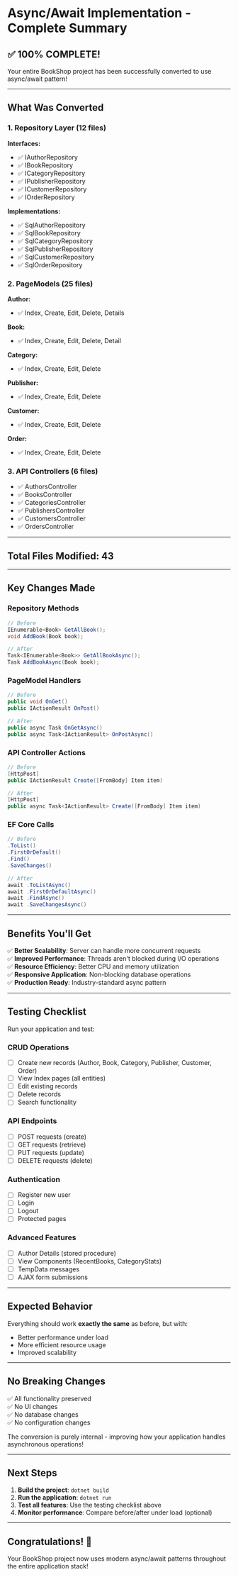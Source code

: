 # Async/Await Implementation - Complete Summary

## ✅ 100% COMPLETE!

Your entire BookShop project has been successfully converted to use async/await pattern!

---

## What Was Converted

### 1. Repository Layer (12 files)
**Interfaces:**
- ✅ IAuthorRepository
- ✅ IBookRepository
- ✅ ICategoryRepository
- ✅ IPublisherRepository
- ✅ ICustomerRepository
- ✅ IOrderRepository

**Implementations:**
- ✅ SqlAuthorRepository
- ✅ SqlBookRepository
- ✅ SqlCategoryRepository
- ✅ SqlPublisherRepository
- ✅ SqlCustomerRepository
- ✅ SqlOrderRepository

### 2. PageModels (25 files)
**Author:**
- ✅ Index, Create, Edit, Delete, Details

**Book:**
- ✅ Index, Create, Edit, Delete, Detail

**Category:**
- ✅ Index, Create, Edit, Delete

**Publisher:**
- ✅ Index, Create, Edit, Delete

**Customer:**
- ✅ Index, Create, Edit, Delete

**Order:**
- ✅ Index, Create, Edit, Delete

### 3. API Controllers (6 files)
- ✅ AuthorsController
- ✅ BooksController
- ✅ CategoriesController
- ✅ PublishersController
- ✅ CustomersController
- ✅ OrdersController

---

## Total Files Modified: 43

---

## Key Changes Made

### Repository Methods
```csharp
// Before
IEnumerable<Book> GetAllBook();
void AddBook(Book book);

// After
Task<IEnumerable<Book>> GetAllBookAsync();
Task AddBookAsync(Book book);
```

### PageModel Handlers
```csharp
// Before
public void OnGet()
public IActionResult OnPost()

// After
public async Task OnGetAsync()
public async Task<IActionResult> OnPostAsync()
```

### API Controller Actions
```csharp
// Before
[HttpPost]
public IActionResult Create([FromBody] Item item)

// After
[HttpPost]
public async Task<IActionResult> Create([FromBody] Item item)
```

### EF Core Calls
```csharp
// Before
.ToList()
.FirstOrDefault()
.Find()
.SaveChanges()

// After
await .ToListAsync()
await .FirstOrDefaultAsync()
await .FindAsync()
await .SaveChangesAsync()
```

---

## Benefits You'll Get

✅ **Better Scalability**: Server can handle more concurrent requests  
✅ **Improved Performance**: Threads aren't blocked during I/O operations  
✅ **Resource Efficiency**: Better CPU and memory utilization  
✅ **Responsive Application**: Non-blocking database operations  
✅ **Production Ready**: Industry-standard async pattern  

---

## Testing Checklist

Run your application and test:

### CRUD Operations
- [ ] Create new records (Author, Book, Category, Publisher, Customer, Order)
- [ ] View Index pages (all entities)
- [ ] Edit existing records
- [ ] Delete records
- [ ] Search functionality

### API Endpoints
- [ ] POST requests (create)
- [ ] GET requests (retrieve)
- [ ] PUT requests (update)
- [ ] DELETE requests (delete)

### Authentication
- [ ] Register new user
- [ ] Login
- [ ] Logout
- [ ] Protected pages

### Advanced Features
- [ ] Author Details (stored procedure)
- [ ] View Components (RecentBooks, CategoryStats)
- [ ] TempData messages
- [ ] AJAX form submissions

---

## Expected Behavior

Everything should work **exactly the same** as before, but with:
- Better performance under load
- More efficient resource usage
- Improved scalability

---

## No Breaking Changes

✅ All functionality preserved  
✅ No UI changes  
✅ No database changes  
✅ No configuration changes  

The conversion is purely internal - improving how your application handles asynchronous operations!

---

## Next Steps

1. **Build the project**: `dotnet build`
2. **Run the application**: `dotnet run`
3. **Test all features**: Use the testing checklist above
4. **Monitor performance**: Compare before/after under load (optional)

---

## Congratulations! 🎉

Your BookShop project now uses modern async/await patterns throughout the entire application stack!
